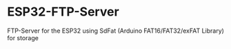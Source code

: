 # ESP32-FTP-Server
FTP-Server for the ESP32 using SdFat (Arduino FAT16/FAT32/exFAT Library) for storage
